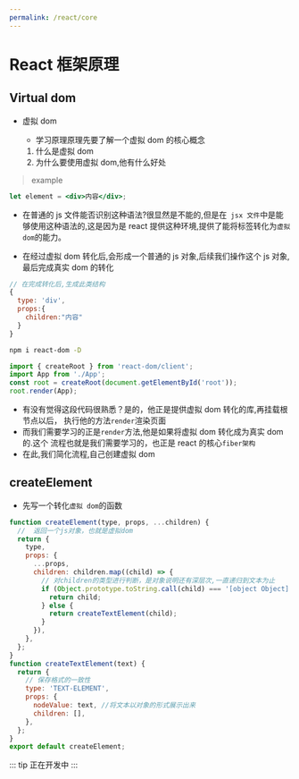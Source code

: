 ```yaml
---
permalink: /react/core
---
```


# React 框架原理

## Virtual dom

- 虚拟 dom

  - 学习原理原理先要了解一个虚拟 dom 的核心概念

  1. 什么是虚拟 dom
  2. 为什么要使用虚拟 dom,他有什么好处

> example

```jsx
let element = <div>内容</div>;
```

- 在普通的 js 文件能否识别这种语法?很显然是不能的,但是在` jsx 文件`中是能
  够使用这种语法的,这是因为是 react 提供这种环境,提供了能将标签转化为`虚拟dom`的能力。

- 在经过虚拟 dom 转化后,会形成一个普通的 js 对象,后续我们操作这个 js 对象,
  最后完成真实 dom 的转化

```js
// 在完成转化后,生成此类结构
{
  type: 'div',
  props:{
    children:"内容"
  }
}
```

```sh
npm i react-dom -D
```

```jsx
import { createRoot } from 'react-dom/client';
import App from './App';
const root = createRoot(document.getElementById('root'));
root.render(App);
```

- 有没有觉得这段代码很熟悉？是的，他正是提供虚拟 dom 转化的库,再挂载根节点以后，
  执行他的方法`render`渲染页面
- 而我们需要学习的正是`render`方法,他是如果将虚拟 dom 转化成为真实 dom 的.这个
  流程也就是我们需要学习的，也正是 react 的核心`fiber架构`
- 在此,我们简化流程,自己创建虚拟 dom

## createElement

- 先写一个转化`虚拟 dom`的函数

```js
function createElement(type, props, ...children) {
  //  返回一个js对象，也就是虚拟dom
  return {
    type,
    props: {
      ...props,
      children: children.map((child) => {
        // 对children的类型进行判断，是对象说明还有深层次,一直递归到文本为止
        if (Object.prototype.toString.call(child) === '[object Object]') {
          return child;
        } else {
          return createTextElement(child);
        }
      }),
    },
  };
}
function createTextElement(text) {
  return {
    // 保存格式的一致性
    type: 'TEXT-ELEMENT',
    props: {
      nodeValue: text, //将文本以对象的形式展示出来
      children: [],
    },
  };
}
export default createElement;
```

::: tip
正在开发中
:::
